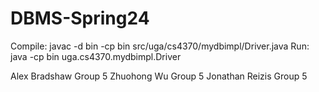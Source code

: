# DBMS-Spring24

Compile: javac -d bin -cp bin src/uga/cs4370/mydbimpl/Driver.java
Run: java -cp bin uga.cs4370.mydbimpl.Driver

Alex Bradshaw Group 5
Zhuohong Wu Group 5
Jonathan Reizis Group 5
